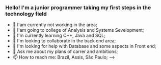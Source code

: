 ### Hello! I'm a junior programmer taking my first steps in the technology field

- 🔭 I'am currently not working in the area;
- 🏫 I'am going to college of Analysis and Systems Sevelopment;
- 🌱 I'm currently learning C++, Java and SQL;
- 👯 I'm looking to collaborate in the back end area;
- 🤔 I'm looking for help with Database and some aspects in Front end;
- 💬 Ask me about my plans of carrer and ambitions; 
- 📫 How to reach me: Brazil, Assis, São Paulo;
-->

